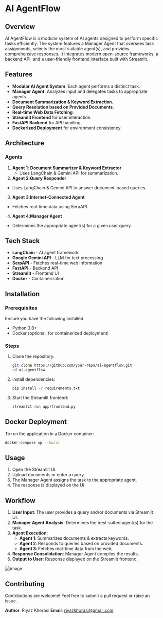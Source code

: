 # AI AgentFlow

## Overview
AI AgentFlow is a modular system of AI agents designed to perform specific tasks efficiently. The system features a Manager Agent that oversees task assignments, selects the most suitable agent(s), and provides comprehensive responses. It integrates modern open-source frameworks, a backend API, and a user-friendly frontend interface built with Streamlit.

## Features
- **Modular AI Agent System**: Each agent performs a distinct task.
- **Manager Agent**: Analyzes input and delegates tasks to appropriate agents.
- **Document Summarization & Keyword Extraction**.
- **Query Resolution based on Provided Documents**.
- **Real-time Web Data Fetching**.
- **Streamlit Frontend** for user interaction.
- **FastAPI Backend** for API handling.
- **Dockerized Deployment** for environment consistency.

## Architecture
### Agents
1. **Agent 1**: **Document Summarizer & Keyword Extractor**
   - Uses LangChain & Gemini API for summarization.
2.  **Agent 2**:**Query Responder**
   - Uses LangChain & Gemini API to answer document-based queries.
3.  **Agent 3**:**Internet-Connected Agent**
   - Fetches real-time data using SerpAPI.
4.  **Agent 4**:**Manager Agent**
   - Determines the appropriate agent(s) for a given user query.

## Tech Stack
- **LangChain** - AI agent framework
- **Google Gemini API** - LLM for text processing
- **SerpAPI** - Fetches real-time web information
- **FastAPI** - Backend API
- **Streamlit** - Frontend UI
- **Docker** - Containerization

## Installation
### Prerequisites
Ensure you have the following installed:
- Python 3.8+
- Docker (optional, for containerized deployment)

### Steps
1. Clone the repository:
   ```sh
   git clone https://github.com/your-repo/ai-agentflow.git
   cd ai-agentflow
   ```
2. Install dependencies:
   ```sh
   pip install -r requirements.txt
   ```
3. Start the Streamlit frontend:
   ```sh
   streamlit run app/frontend.py
   ```

## Docker Deployment
To run the application in a Docker container:
```sh
docker-compose up --build
```

## Usage
1. Open the Streamlit UI.
2. Upload documents or enter a query.
3. The Manager Agent assigns the task to the appropriate agent.
4. The response is displayed on the UI.

## Workflow
1. **User Input**: The user provides a query and/or documents via Streamlit UI.
2. **Manager Agent Analysis**: Determines the best-suited agent(s) for the task.
3. **Agent Execution**:
   - **Agent 1**: Summarizes documents & extracts keywords.
   - **Agent 2**: Responds to queries based on provided documents.
   - **Agent 3**: Fetches real-time data from the web.
4. **Response Consolidation**: Manager Agent compiles the results.
5. **Output to User**: Response displayed on the Streamlit frontend.

![image](https://github.com/user-attachments/assets/10715a51-16c5-44da-b938-96650baba339)

## Contributing
Contributions are welcome! Feel free to submit a pull request or raise an issue.


**Author**: Riyaz Khorasi 
**Email**: riyazkhorasi@gmail.com
